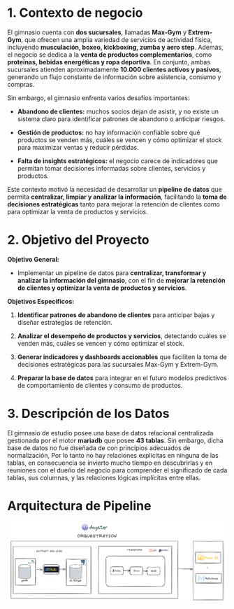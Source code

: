 
# 1. Contexto de negocio

El gimnasio cuenta con **dos sucursales**, llamadas **Max-Gym** y **Extrem-Gym**, que ofrecen una amplia variedad de servicios de actividad física, incluyendo **musculación, boxeo, kickboxing, zumba y aero step**. Además, el negocio se dedica a la **venta de productos complementarios**, como **proteínas, bebidas energéticas y ropa deportiva**. En conjunto, ambas sucursales atienden aproximadamente **10.000 clientes activos y pasivos**, generando un flujo constante de información sobre asistencia, consumo y compras.

Sin embargo, el gimnasio enfrenta varios desafíos importantes:

- **Abandono de clientes:** muchos socios dejan de asistir, y no existe un sistema claro para identificar patrones de abandono o anticipar riesgos.
    
- **Gestión de productos:** no hay información confiable sobre qué productos se venden más, cuáles se vencen y cómo optimizar el stock para maximizar ventas y reducir pérdidas.
    
- **Falta de insights estratégicos:** el negocio carece de indicadores que permitan tomar decisiones informadas sobre clientes, servicios y productos.

Este contexto motivó la necesidad de desarrollar un **pipeline de datos** que permita **centralizar, limpiar y analizar la información**, facilitando la **toma de decisiones estratégicas** tanto para mejorar la retención de clientes como para optimizar la venta de productos y servicios.
# 2. Objetivo del Proyecto

**Objetivo General:**

- Implementar un pipeline de datos para **centralizar, transformar y analizar la información del gimnasio**, con el fin de **mejorar la retención de clientes y optimizar la venta de productos y servicios**.

**Objetivos Específicos:**

1. **Identificar patrones de abandono de clientes** para anticipar bajas y diseñar estrategias de retención.
    
2. **Analizar el desempeño de productos y servicios**, detectando cuáles se venden más, cuáles se vencen y cómo optimizar el stock.
    
3. **Generar indicadores y dashboards accionables** que faciliten la toma de decisiones estratégicas para las sucursales Max-Gym y Extrem-Gym.
    
4. **Preparar la base de datos** para integrar en el futuro modelos predictivos de comportamiento de clientes y consumo de productos.

# 3. Descripción de los Datos

El gimnasio de estudio posee una base de datos relacional centralizada gestionada por el motor **mariadb** que posee **43 tablas**. Sin embargo,  dicha base de datos no fue diseñada de  con principios adecuados de normalización, Por lo tanto no hay relaciones explicitas en ninguna de las tablas, en consecuencia se invierto mucho tiempo en descubrirlas y en reuniones con el dueño del negocio para comprender el significado de cada tablas, sus columnas, y las relaciones lógicas implícitas entre ellas.


# Arquitectura de Pipeline

![Arquitectura](./img/arquitectura.png)






